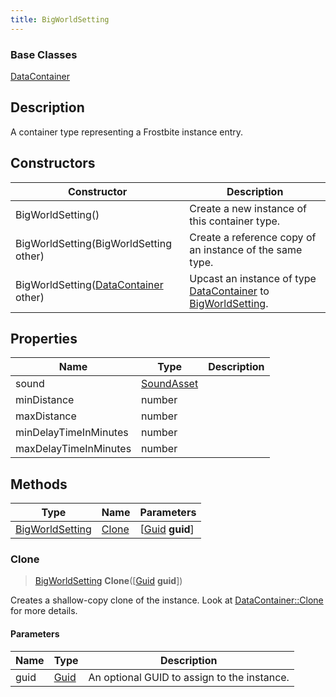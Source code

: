 ```yaml
---
title: BigWorldSetting
---
```

### Base Classes

[DataContainer](/vext/ref/shared/class/datacontainer)

## Description

A container type representing a Frostbite instance entry.

## Constructors

| Constructor                                                                | Description                                                                                                           |
| -------------------------------------------------------------------------- | --------------------------------------------------------------------------------------------------------------------- |
| BigWorldSetting()                                                          | Create a new instance of this container type.                                                                         |
| BigWorldSetting(BigWorldSetting other)                                     | Create a reference copy of an instance of the same type.                                                              |
| BigWorldSetting([DataContainer](/vext/ref/shared/class/datacontainer) other) | Upcast an instance of type [DataContainer](/vext/ref/shared/class/datacontainer) to [BigWorldSetting](BigWorldSetting). |

## Properties

| Name                  | Type                     | Description |
| --------------------- | ------------------------ | ----------- |
| sound                 | [SoundAsset](SoundAsset) |             |
| minDistance           | number                   |             |
| maxDistance           | number                   |             |
| minDelayTimeInMinutes | number                   |             |
| maxDelayTimeInMinutes | number                   |             |

## Methods

| Type                               | Name            | Parameters                                     |
| ---------------------------------- | --------------- | ---------------------------------------------- |
| [BigWorldSetting](BigWorldSetting) | [Clone](#clone) | \[[Guid](/vext/ref/shared/class/guid) **guid**\] |

### Clone

> [BigWorldSetting](BigWorldSetting) **Clone**(\[[Guid](/vext/ref/shared/class/guid) **guid**\])

Creates a shallow-copy clone of the instance. Look at [DataContainer::Clone](/vext/ref/shared/class/datacontainer#clone) for more details.

#### Parameters

| Name | Type         | Description                                 |
| ---- | ------------ | ------------------------------------------- |
| guid | [Guid](Guid) | An optional GUID to assign to the instance. |
